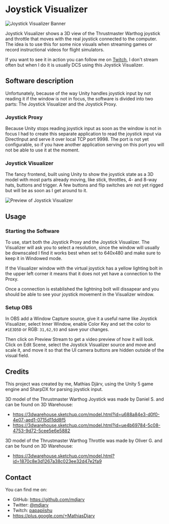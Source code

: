 # Joystick Visualizer

![Joystick Visualizer Banner](https://raw.githubusercontent.com/mdjarv/JoystickVisualizer/master/Banner.png)

Joystick Visualizer shows a 3D view of the Thrustmaster Warthog joystick and throttle that moves with the real joystick connected to the computer. The idea is to use this for some nice visuals when streaming games or record instructional videos for flight simulators.

If you want to see it in action you can follow me on [Twitch](http://www.twitch.tv/papapiishu "papapiishu on Twitch"), I don't stream often but when I do it is usually DCS using this Joystick Visualizer.

## Software description

Unfortunately, because of the way Unity handles joystick input by not reading it if the window is not in focus, the software is divided into two parts: The Joystick Visualizer and the Joystick Proxy.

### Joystick Proxy

Because Unity stops reading joystick input as soon as the window is not in focus I had to create this separate application to read the joystick input via DirectInput and serve it over local TCP port 9998. The port is not yet configurable, so if you have another application serving on this port you will not be able to use it at the moment.

### Joystick Visualizer

The fancy frontend, built using Unity to show the joystick state as a 3D model with most parts already moving, like stick, throttles, 4- and 8-way hats, buttons and trigger. A few buttons and flip switches are not yet rigged but will be as soon as I get around to it.

![Preview of Joystick Visualizer](https://raw.githubusercontent.com/mdjarv/JoystickVisualizer/master/Preview1.png)

## Usage

### Starting the Software

To use, start both the Joystick Proxy and the Joystick Visualizer. The Visualizer will ask you to select a resolution, since the window will usually be downscaled I find it works best when set to 640x480 and make sure to keep it in Windowed mode.

If the Visualizer window with the virtual joystick has a yellow lighting bolt in the upper left corner it means that it does not yet have a connection to the Proxy.

Once a connection is established the lightning bolt will dissapear and you should be able to see your joystick movement in the Visualizer window.

### Setup OBS

In OBS add a Window Capture source, give it a useful name like Joystick Visualizer, select Inner Window, enable Color Key and set the color to ```#1E3D5D``` or RGB: ```31,62,93``` and save your changes.

Then click on Preview Stream to get a video preview of how it will look. Click on Edit Scene, select the Joystick Visualizer source and move and scale it, and move it so that the UI camera buttons are hidden outside of the visual field.

## Credits

This project was created by me, Mathias Djärv, using the Unity 5 game engine and SharpDX for parsing joystick input.

3D model of the Thrustmaster Warthog Joystick was made by Daniel S. and can be found on 3D Warehouse:

* https://3dwarehouse.sketchup.com/model.html?id=u688a84e3-d0f0-4e07-aed1-0715d11dd8f5
* https://3dwarehouse.sketchup.com/model.html?id=ue4b69784-5c08-4753-9d72-5cee5e6e5882

3D model of the Thrustmaster Warthog Throttle was made by Oliver G. and can be found on 3D Warehouse:

* https://3dwarehouse.sketchup.com/model.html?id=1870c8e3d1267a38c023ee32d47e2fa9

## Contact

You can find me on:

* GitHub: https://github.com/mdjarv
* Twitter: [@mdjarv](https://twitter.com/mdjarv "@mdjarv on twitter")
* Twitch: [papapiishu](http://www.twitch.tv/papapiishu "papapiishu on Twitch")
* https://plus.google.com/+MathiasDjarv
